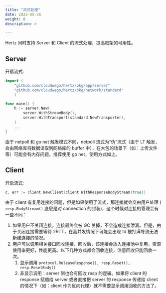 ```yaml
---
title: "流式处理"
date: 2022-05-26
weight: 8
description: >

---
```


Hertz 同时支持 Server 和 Client 的流式处理，提高框架的可用性。

## Server

开启流式:

```go
import (
    "github.com/cloudwego/hertz/pkg/app/server"
    "github.com/cloudwego/hertz/pkg/network/standard"
    )

func main() {
    h := server.New(
        server.WithStreamBody(),
        server.WithTransport(standard.NewTransporter),
    )
    ...
}
```

由于 netpoll 和 go net 触发模式不同，netpoll 流式为“伪”流式（由于 LT 触发，会由网络库将数据读取到网络库的 buffer 中），在大包的场景下（如：上传文件等）可能会有内存问题，推荐使用 go net，使用方式如上。

## Client

开启流式:

```go
c, err := client.NewClient(client.WithResponseBodyStream(true))
```

由于 client 有复用连接的问题，但是如果使用了流式，那连接就会交由用户处理 ( `resp.BodyStream()` 底层是对 connection 的封装)，这个时候对连接的管理会有一些不同：

1. 如果用户不关闭连接，连接最终会被 GC 关掉，不会造成连接泄漏。但是，由于关闭连接需要等待 2RTT，在高并发情况下可能会出现 fd 被打满导致无法新建连接的情况。
2. 用户可以调用相关接口回收连接，回收后，该连接会放入连接池中复用，资源使用率更好，性能更高。以下几种方式都会回收连接，注意回收只能回收一次。
   1. 显示调用 `protocol.ReleaseResponse(), resp.Reset(), resp.ResetBody()`
   2. 非显示调用：server 侧也会有回收 resp 的逻辑。如果将 client 的 response 赋值给 server 或者直接把 server 的 response 传递给 client 的情况下（如：client 作为反向代理）就不需要显示调用回收的方法了。
